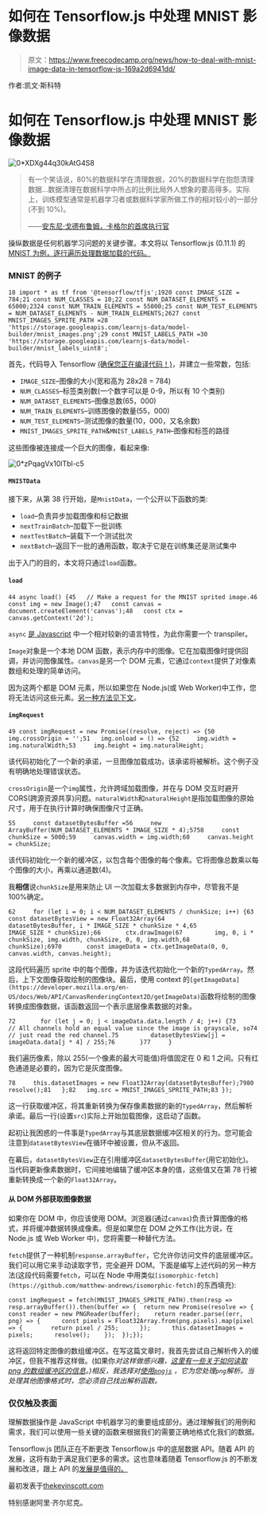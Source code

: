 # 如何在 Tensorflow.js 中处理 MNIST 影像数据

> 原文：<https://www.freecodecamp.org/news/how-to-deal-with-mnist-image-data-in-tensorflow-js-169a2d6941dd/>

作者:凯文·斯科特

# 如何在 Tensorflow.js 中处理 MNIST 影像数据

![0*XDXg44q30kAtG4S8](img/dd345281bab1505eb35ceba303d33ed0.png)

> 有一个笑话说，80%的数据科学在清理数据，20%的数据科学在抱怨清理数据…数据清理在数据科学中所占的比例比局外人想象的要高得多。实际上，训练模型通常是机器学习者或数据科学家所做工作的相对较小的一部分(不到 10%)。
> 
> ——[安东尼·戈德布鲁姆，卡格尔的首席执行官](https://www.theverge.com/2017/11/1/16589246/machine-learning-data-science-dirty-data-kaggle-survey-2017)

操纵数据是任何机器学习问题的关键步骤。本文将以 Tensorflow.js (0.11.1) 的 [MNIST 为例，逐行遍历处理数据加载的代码。](https://github.com/tensorflow/tfjs-examples/blob/master/mnist/data.js)

### MNIST 的例子

```
18 import * as tf from '@tensorflow/tfjs';1920 const IMAGE_SIZE = 784;21 const NUM_CLASSES = 10;22 const NUM_DATASET_ELEMENTS = 65000;2324 const NUM_TRAIN_ELEMENTS = 55000;25 const NUM_TEST_ELEMENTS = NUM_DATASET_ELEMENTS - NUM_TRAIN_ELEMENTS;2627 const MNIST_IMAGES_SPRITE_PATH =28     'https://storage.googleapis.com/learnjs-data/model-builder/mnist_images.png';29 const MNIST_LABELS_PATH =30     'https://storage.googleapis.com/learnjs-data/model-builder/mnist_labels_uint8';`
```

首先，代码导入 Tensorflow [(确保您正在编译代码！)](https://thekevinscott.com/tensorflowjs-hello-world/)，并建立一些常数，包括:

*   `IMAGE_SIZE`–图像的大小(宽和高为 28x28 = 784)
*   `NUM_CLASSES`–标签类别数(一个数字可以是 0-9，所以有 10 个类别)
*   `NUM_DATASET_ELEMENTS`–图像总数(65，000)
*   `NUM_TRAIN_ELEMENTS`–训练图像的数量(55，000)
*   `NUM_TEST_ELEMENTS`–测试图像的数量(10，000，又名余数)
*   `MNIST_IMAGES_SPRITE_PATH`&`MNIST_LABELS_PATH`–图像和标签的路径

这些图像被连接成一个巨大的图像，看起来像:

![0*zPqagVx10lTbl-c5](img/00df9086479926ddd41cfd3c49eaa79a.png)

#### `MNISTData`

接下来，从第 38 行开始，是`MnistData`，一个公开以下函数的类:

*   `load`–负责异步加载图像和标记数据
*   `nextTrainBatch`–加载下一批训练
*   `nextTestBatch`–装载下一个测试批次
*   `nextBatch`–返回下一批的通用函数，取决于它是在训练集还是测试集中

出于入门的目的，本文将只通过`load`函数。

#### `load`

```
44 async load() {45   // Make a request for the MNIST sprited image.46   const img = new Image();47   const canvas = document.createElement('canvas');48   const ctx = canvas.getContext('2d');
```

`async` [是 Javascript](https://thekevinscott.com/tensorflowjs-hello-world/#async-and-await) 中一个相对较新的语言特性，为此你需要一个 transpiler。

`Image`对象是一个本地 DOM 函数，表示内存中的图像。它在加载图像时提供回调，并访问图像属性。`canvas`是另一个 DOM 元素，它通过`context`提供了对像素数组和处理的简单访问。

因为这两个都是 DOM 元素，所以如果您在 Node.js(或 Web Worker)中工作，您将无法访问这些元素。[另一种方法见下文](https://medium.com/p/169a2d6941dd#636b)。

#### `imgRequest`

```
49 const imgRequest = new Promise((resolve, reject) => {50   img.crossOrigin = '';51   img.onload = () => {52     img.width = img.naturalWidth;53     img.height = img.naturalHeight;
```

该代码初始化了一个新的承诺，一旦图像加载成功，该承诺将被解析。这个例子没有明确地处理错误状态。

`crossOrigin`是一个`img`属性，允许跨域加载图像，并在与 DOM 交互时避开 CORS(跨源资源共享)问题。`naturalWidth`和`naturalHeight`是指加载图像的原始尺寸，用于在执行计算时确保图像尺寸正确。

```
55     const datasetBytesBuffer =56     new ArrayBuffer(NUM_DATASET_ELEMENTS * IMAGE_SIZE * 4);5758     const chunkSize = 5000;59     canvas.width = img.width;60     canvas.height = chunkSize;
```

该代码初始化一个新的缓冲区，以包含每个图像的每个像素。它将图像总数乘以每个图像的大小，再乘以通道数(4)。

我**相信**说`chunkSize`是用来防止 UI 一次加载太多数据到内存中，尽管我不是 100%确定。

```
62     for (let i = 0; i < NUM_DATASET_ELEMENTS / chunkSize; i++) {63       const datasetBytesView = new Float32Array(64         datasetBytesBuffer, i * IMAGE_SIZE * chunkSize * 4,65         IMAGE_SIZE * chunkSize);66       ctx.drawImage(67         img, 0, i * chunkSize, img.width, chunkSize, 0, 0, img.width,68         chunkSize);6970       const imageData = ctx.getImageData(0, 0, canvas.width, canvas.height);
```

这段代码遍历 sprite 中的每个图像，并为该迭代初始化一个新的`TypedArray`。然后，上下文图像获取绘制的图像块。最后，使用 context 的`[getImageData](https://developer.mozilla.org/en-US/docs/Web/API/CanvasRenderingContext2D/getImageData)`函数将绘制的图像转换成图像数据，该函数返回一个表示底层像素数据的对象。

```
72       for (let j = 0; j < imageData.data.length / 4; j++) {73         // All channels hold an equal value since the image is grayscale, so74         // just read the red channel.75         datasetBytesView[j] = imageData.data[j * 4] / 255;76       }77     }
```

我们遍历像素，除以 255(一个像素的最大可能值)将值固定在 0 和 1 之间。只有红色通道是必要的，因为它是灰度图像。

```
78     this.datasetImages = new Float32Array(datasetBytesBuffer);7980     resolve();81   };82   img.src = MNIST_IMAGES_SPRITE_PATH;83 });
```

这一行获取缓冲区，将其重新转换为保存像素数据的新的`TypedArray`，然后解析承诺。最后一行(设置`src`)实际上开始加载图像，这启动了函数。

起初让我困惑的一件事是`TypedArray`与其底层数据缓冲区相关的行为。您可能会注意到`datasetBytesView`在循环中被设置，但从不返回。

在幕后，`datasetBytesView`正在引用缓冲区`datasetBytesBuffer`(用它初始化)。当代码更新像素数据时，它间接地编辑了缓冲区本身的值，这些值又在第 78 行被重新转换成一个新的`Float32Array`。

#### 从 DOM 外部获取图像数据

如果你在 DOM 中，你应该使用 DOM。浏览器(通过`canvas`)负责计算图像的格式，并将缓冲数据转换成像素。但是如果您在 DOM 之外工作(比方说，在 Node.js 或 Web Worker 中)，您将需要一种替代方法。

`fetch`提供了一种机制`response.arrayBuffer`，它允许你访问文件的底层缓冲区。我们可以用它来手动读取字节，完全避开 DOM。下面是编写上述代码的另一种方法(这段代码需要`fetch`，可以在 Node 中用类似`[isomorphic-fetch](https://github.com/matthew-andrews/isomorphic-fetch)`的东西填充):

```
const imgRequest = fetch(MNIST_IMAGES_SPRITE_PATH).then(resp => resp.arrayBuffer()).then(buffer => {  return new Promise(resolve => {    const reader = new PNGReader(buffer);    return reader.parse((err, png) => {      const pixels = Float32Array.from(png.pixels).map(pixel => {        return pixel / 255;      });      this.datasetImages = pixels;      resolve();    });  });});
```

这将返回特定图像的数组缓冲区。在写这篇文章时，我首先尝试自己解析传入的缓冲区，但我不推荐这样做。(如果你*对这样做感兴趣，[这里有一些关于如何读取 png 的数组缓冲区的信息](http://www.libpng.org/pub/png/spec/1.2/PNG-Structure.html)。)相反，我选择对[使用`pngjs`](https://github.com/arian/pngjs) ，它为您处理`png`解析。当处理其他图像格式时，您必须自己找出解析函数。*

### 仅仅触及表面

理解数据操作是 JavaScript 中机器学习的重要组成部分。通过理解我们的用例和需求，我们可以使用一些关键的函数来根据我们的需要正确地格式化我们的数据。

Tensorflow.js 团队正在不断更改 Tensorflow.js 中的底层数据 API。随着 API 的发展，这将有助于满足我们更多的需求。这也意味着随着 Tensorflow.js 的不断发展和改进，跟上 API 的[发展是值得的。](https://github.com/tensorflow/tfjs)

最初发表于[thekevinscott.com](https://thekevinscott.com/dealing-with-mnist-image-data-in-tensorflowjs)

特别感谢阿里·齐尔尼克。